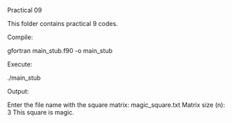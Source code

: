 Practical 09

This folder contains practical 9 codes.

Compile:

gfortran main_stub.f90 -o main_stub


Execute:

./main_stub


Output:

Enter the file name with the square matrix:
magic_square.txt
Matrix size (n):   3
This square is magic.
